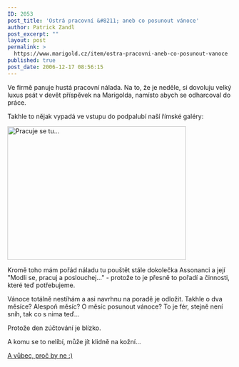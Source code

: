 ```yaml
---
ID: 2053
post_title: 'Ostrá pracovní &#8211; aneb co posunout vánoce'
author: Patrick Zandl
post_excerpt: ""
layout: post
permalink: >
  https://www.marigold.cz/item/ostra-pracovni-aneb-co-posunout-vanoce
published: true
post_date: 2006-12-17 08:56:15
---
```

<texy>Ve firmě panuje hustá pracovní nálada. Na to, že je neděle, si dovoluju velký luxus psát v devět příspěvek na Marigolda, namísto abych se odharcoval do práce. 

Takhle to nějak vypadá ve vstupu do podpalubí naší římské galéry: 

<a href="http://www.marigold.cz/wp-content/15122006.jpg"><img src="http://www.marigold.cz/wp-content/_15122006.jpg" width="400" height="300" alt="Pracuje se tu... " title="Pracuje se tu... "  /></a>

Kromě toho mám pořád náladu tu pouštět stále dokolečka Assonanci a její "Modli se, pracuj a poslouchej..." - protože to je přesně to pořadí a činnosti, které teď potřebujeme. 

Vánoce totálně nestíhám a asi navrhnu na poradě je odložit. Takhle o dva měsíce? Alespoň měsíc? O měsíc posunout vánoce? To je fér, stejně není sníh, tak co s nima teď... 

Protože den zúčtování je blízko. 

A komu se to nelíbí, může jít klidně na kožní...

<a href="http://spolecnost.blesk.cz/Clanek65906.htm">A vůbec, proč by ne :)</a>